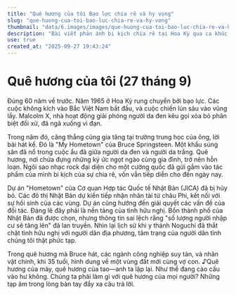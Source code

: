 ```yaml
---
title: "Quê hương của tôi Bạo lực chia rẽ và hy vọng"
slug: "que-huong-cua-toi-bao-luc-chia-re-va-hy-vong"
thumbnail: "data/6.images/images/que-huong-cua-toi-bao-luc-chia-re-va-hy-vong.webp"
description: "Bài viết phản ánh bi kịch chia rẽ tại Hoa Kỳ qua ca khúc 'My Hometown' của Bruce Springsteen và dự án 'Hometown' của JICA bị hủy bỏ vì thông tin sai lệch về người nhập cư."
use: true
created_at: "2025-09-27 19:43:24"
---
```


# Quê hương của tôi (27 tháng 9)

Đúng 60 năm về trước. Năm 1965 ở Hoa Kỳ rung chuyển bởi bạo lực. Các cuộc không kích vào Bắc Việt Nam bắt đầu, và cuộc chiến lún sâu vào vũng lầy. Malcolm X, nhà hoạt động giải phóng người da đen kêu gọi xóa bỏ phân biệt đối xử, đã ngã xuống vì đạn.

Trong năm đó, căng thẳng cũng gia tăng tại trường trung học của ông, lời bài hát kể. Đó là "My Hometown" của Bruce Springsteen. Một khẩu súng săn đã nổ trong cuộc ẩu đả giữa người da đen và người da trắng. Quê hương, nơi chứa đựng những ký ức ngọt ngào cùng gia đình, trở nên hỗn loạn. Ngôi sao nhạc rock đại diện cho một cường quốc đã gửi gắm vào tác phẩm của mình bi kịch của sự chia rẽ, vốn vẫn tiếp diễn cho đến ngày nay.

Dự án "Hometown" của Cơ quan Hợp tác Quốc tế Nhật Bản (JICA) đã bị hủy bỏ. Các đô thị Nhật Bản dự kiến tiếp nhận nhân tài từ châu Phi, kết nối với sự hồi sinh của các vùng. Dự án cũng hướng đến giải quyết các vấn đề của đối tác. Đáng lẽ đây phải là nền tảng của tình hữu nghị. Bốn thành phố của Nhật Bản đã được chọn, nhưng thông tin sai lệch rằng "số lượng người nhập cư sẽ tăng lên" đã lan truyền. Nhìn lại lịch sử khi y thánh Noguchi đã thắt chặt tình hữu nghị với người dân địa phương, tâm trạng của người dân tỉnh chúng tôi thật phức tạp.

Trong quê hương mà Bruce hát, các ngành công nghiệp suy tàn, và nhân vật chính, khi 35 tuổi, hình dung về một vùng đất mới cùng vợ con. ♪Quê hương của mày, quê hương của tao—anh ta lặp lại. Như thể đang cào cấu vào hư không. Chúng ta phải làm gì với quê hương của mọi người? Những tạp âm trong lòng bàn tay đẩy xa câu trả lời.